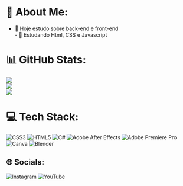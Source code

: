 # 💫 About Me:
- 🔭 Hoje estudo sobre back-end e front-end<br>- 🌱 Estudando Html, CSS e Javascript

# 📊 GitHub Stats:
![](https://github-readme-stats.vercel.app/api?username=Matheus-Gabriel07&theme=dark&hide_border=false&include_all_commits=true&count_private=true)<br/>
![](https://github-readme-streak-stats.herokuapp.com/?user=Matheus-Gabriel07&theme=dark&hide_border=false)<br/>
![](https://github-readme-stats.vercel.app/api/top-langs/?username=Matheus-Gabriel07&theme=dark&hide_border=false&include_all_commits=true&count_private=true&layout=compact)

# 💻 Tech Stack:
![CSS3](https://img.shields.io/badge/css3-%231572B6.svg?style=for-the-badge&logo=css3&logoColor=white) ![HTML5](https://img.shields.io/badge/html5-%23E34F26.svg?style=for-the-badge&logo=html5&logoColor=white) ![C#](https://img.shields.io/badge/c%23-%23239120.svg?style=for-the-badge&logo=c-sharp&logoColor=white) ![Adobe After Effects](https://img.shields.io/badge/Adobe%20After%20Effects-9999FF.svg?style=for-the-badge&logo=Adobe%20After%20Effects&logoColor=white) ![Adobe Premiere Pro](https://img.shields.io/badge/Adobe%20Premiere%20Pro-9999FF.svg?style=for-the-badge&logo=Adobe%20Premiere%20Pro&logoColor=white) ![Canva](https://img.shields.io/badge/Canva-%2300C4CC.svg?style=for-the-badge&logo=Canva&logoColor=white) ![Blender](https://img.shields.io/badge/blender-%23F5792A.svg?style=for-the-badge&logo=blender&logoColor=white)

## 🌐 Socials:
[![Instagram](https://img.shields.io/badge/Instagram-%23E4405F.svg?logo=Instagram&logoColor=white)](https://instagram.com/https://instagram.com/mat.gss) [![YouTube](https://img.shields.io/badge/YouTube-%23FF0000.svg?logo=YouTube&logoColor=white)](https://youtube.com/@https://www.youtube.com/@Math_gss) 
